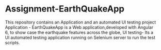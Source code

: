 # Assignment-EarthQuakeApp

This repository contains an Application and an automated UI testing project
Application - EarthQuakeApp is a Web application,developed with Angular 6, to show case the earthquake features across the globe,
UI testing- Its a UI automated testing application running on Selenium server to run the test scripts.

